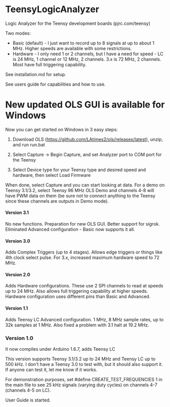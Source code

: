 # TeensyLogicAnalyzer
Logic Analyzer for the Teensy development boards (pjrc.com/teensy)

Two modes:

* Basic (default) - I just want to record up to 8 signals at up to about 1 MHz. Higher speeds are available with some restrictions.
* Hardware - I only need 1 or 2 channels, but I have a need for speed - LC is 24 MHz, 1 channel or 12 MHz, 2 channels. 3.x is 72 MHz, 2 channels. Most have full triggering capability.

See installation.md for setup.

See users guide for capabilities and how to use.

# New updated OLS GUI is available for Windows

Now you can get started on Windows in 3 easy steps:

1. Download OLS (https://github.com/LAtimes2/ols/releases/latest), unzip, and run run.bat

2. Select Capture -> Begin Capture, and set Analyzer port to COM port for the Teensy

3. Select Device type for your Teensy type and desired speed and hardware, then select Load Firmware

When done, select Capture and you can start looking at data. For a demo on Teensy 3.1/3.2, select Teensy 96 MHz OLS Demo and channels 4-8 will have PWM data on them (be sure not to connect anything to the Teensy since these channels are outputs in Demo mode).

#### Version 3.1

No new functions. Preparation for new OLS GUI. Better support for sigrok. Eliminated Advanced configuration - Basic now supports it all.

#### Version 3.0

Adds Complex Triggers (up to 4 stages). Allows edge triggers or things like 4th clock select pulse. For 3.x, increased maximum hardware speed to 72 MHz.

#### Version 2.0

Adds Hardware configurations. These use 2 SPI channels to read at speeds up to 24 MHz. Also allows full triggering capability at higher speeds. Hardware configuration uses different pins than Basic and Advanced.

#### Version 1.1

Adds Teensy LC Advanced configuration. 1 MHz, 8 MHz sample rates, up to 32k samples at 1 MHz. Also fixed a problem with 3.1 halt at 19.2 MHz.

### Version 1.0

It now compiles under Arduino 1.6.7, adds Teensy LC

This version supports Teensy 3.1/3.2 up to 24 MHz and Teensy LC up to 500 kHz. I don't have a Teensy 3.0 to test with, but it should also support it. If anyone can test it, let me know if it works.

For demonstration purposes, set #define CREATE_TEST_FREQUENCIES 1 in the main file to see 25 kHz signals (varying duty cycles) on channels 4-7 (channels 4-5 on LC).

User Guide is started.